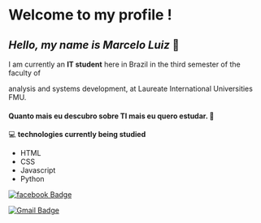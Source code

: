 # Welcome to my profile !

## *Hello, my name is Marcelo Luiz* 👋


I am currently an **IT student** here in Brazil in the third semester of the faculty of 

analysis and systems development, at Laureate International Universities FMU.

#### Quanto mais eu descubro sobre TI mais eu quero estudar. :rocket:
:computer:
**technologies currently being studied**

- HTML
- CSS
- Javascript
- Python

[![facebook Badge](https://img.shields.io/badge/Facebook-1877F2?style=for-the-badge&logo=facebook&logoColor=twitter&logoColor=white&link=https://www.facebook.com/mlluiz/?viewas=100000686899395)](https://www.facebook.com/mlluiz/?viewas=100000686899395)

[![Gmail Badge](https://img.shields.io/badge/mlluizpereira39@gmail.com-Gmail-D14836?style=for-the-badge&logo=gmail&logoColor=white&link=mailto:mlluizpereira39@gmail.com)](mailto:mlluizpereira39@gmail.com)

